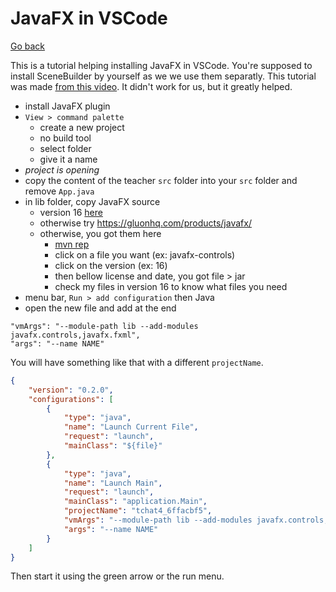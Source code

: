 # JavaFX in VSCode

[Go back](../index.md)

This is a tutorial helping installing JavaFX in VSCode. You're supposed to install SceneBuilder by yourself as we we use them separatly. This tutorial was made [from this video](https://www.youtube.com/watch?v=H67COH9F718). It didn't work for us, but it greatly helped.

* install JavaFX plugin
* `View > command palette`
    * create a new project
    * no build tool
    * select folder
    * give it a name
* *project is opening*
* copy the content of the teacher ``src`` folder into your ``src`` folder and remove `App.java`
* in lib folder, copy JavaFX source
  * version 16 [here](https://github.com/memorize-code/memorize-references/raw/main/special/ilo/javafx-lib-v16.zip)
  * otherwise try <https://gluonhq.com/products/javafx/>
  * otherwise, you got them here 
    * [mvn rep](https://mvnrepository.com/artifact/org.openjfx)
    * click on a file you want (ex: javafx-controls)
    * click on the version (ex: 16)
    * then bellow license and date, you got file > jar
    * check my files in version 16 to know what files you need
* menu bar, `Run > add configuration` then Java
* open the new file and add at the end 

```
"vmArgs": "--module-path lib --add-modules javafx.controls,javafx.fxml",
"args": "--name NAME"
```

You will have something like that with a different `projectName`.

```json
{
    "version": "0.2.0",
    "configurations": [
        {
            "type": "java",
            "name": "Launch Current File",
            "request": "launch",
            "mainClass": "${file}"
        },
        {
            "type": "java",
            "name": "Launch Main",
            "request": "launch",
            "mainClass": "application.Main",
            "projectName": "tchat4_6ffacbf5",
            "vmArgs": "--module-path lib --add-modules javafx.controls,javafx.fxml",
            "args": "--name NAME"
        }
    ]
}
```

Then start it using the green arrow or the run menu.